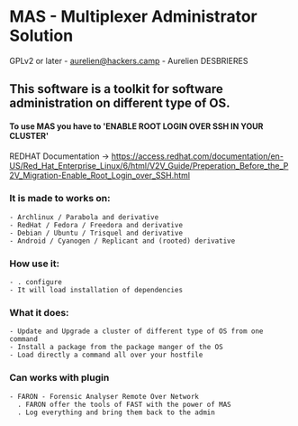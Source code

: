 # MAS - Multiplexer Administrator Solution

GPLv2 or later - aurelien@hackers.camp - Aurelien DESBRIERES

## This software is a toolkit for software administration on different type of OS.


#### To use MAS you have to 'ENABLE ROOT LOGIN OVER SSH IN YOUR CLUSTER'
REDHAT Documentation -> https://access.redhat.com/documentation/en-US/Red_Hat_Enterprise_Linux/6/html/V2V_Guide/Preperation_Before_the_P2V_Migration-Enable_Root_Login_over_SSH.html


### It is made to works on:

	- Archlinux / Parabola and derivative
	- RedHat / Fedora / Freedora and derivative
	- Debian / Ubuntu / Trisquel and derivative
	- Android / Cyanogen / Replicant and (rooted) derivative


### How use it:

	- . configure
	- It will load installation of dependencies

 
### What it does:

	- Update and Upgrade a cluster of different type of OS from one command
	- Install a package from the package manger of the OS
	- Load directly a command all over your hostfile


### Can works with plugin

	- FARON - Forensic Analyser Remote Over Network
	  . FARON offer the tools of FAST with the power of MAS
	  . Log everything and bring them back to the admin


	

